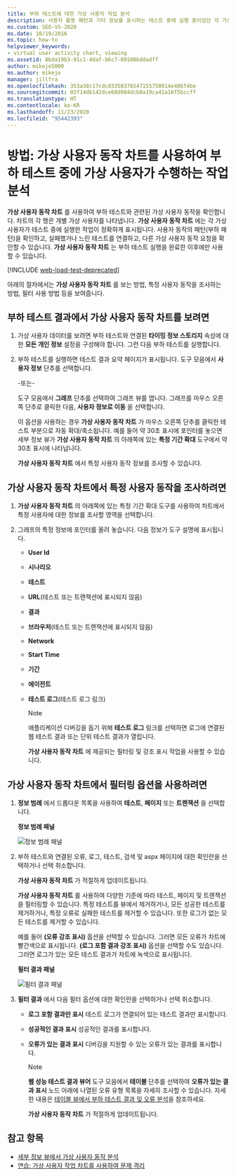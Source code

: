```yaml
---
title: 부하 테스트에 대한 가상 사용자 작업 분석
description: 사용자 활동 패턴과 기타 정보를 표시하는 테스트 중에 실행 중이었던 각 가상 사용자를 확인하기 위해 가상 사용자 활동 차트를 사용하는 방법을 알아봅니다.
ms.custom: SEO-VS-2020
ms.date: 10/19/2016
ms.topic: how-to
helpviewer_keywords:
- virtual user activity chart, viewing
ms.assetid: 8bda19b3-91c1-4daf-b6c7-09108bddadff
author: mikejo5000
ms.author: mikejo
manager: jillfra
ms.openlocfilehash: 353a38c17cdcd3358376547155750914e406f4be
ms.sourcegitcommit: 02f14db142dce68d084dcb0a19ca41a16f5bccff
ms.translationtype: HT
ms.contentlocale: ko-KR
ms.lasthandoff: 11/23/2020
ms.locfileid: "95442393"
---
```

# <a name="how-to-analyze-what-virtual-users-are-doing-during-a-load-test-using-the-virtual-user-activity-chart"></a>방법: 가상 사용자 동작 차트를 사용하여 부하 테스트 중에 가상 사용자가 수행하는 작업 분석

**가상 사용자 동작 차트** 를 사용하여 부하 테스트와 관련된 가상 사용자 동작을 확인합니다. 차트의 각 행은 개별 가상 사용자를 나타냅니다. **가상 사용자 동작 차트** 에는 각 가상 사용자가 테스트 중에 실행한 작업이 정확하게 표시됩니다. 사용자 동작의 패턴(부하 패턴)을 확인하고, 실패했거나 느린 테스트를 연결하고, 다른 가상 사용자 동작 요청을 확인할 수 있습니다. **가상 사용자 동작 차트** 는 부하 테스트 실행을 완료한 이후에만 사용할 수 있습니다.

[!INCLUDE [web-load-test-deprecated](includes/web-load-test-deprecated.md)]

아래의 절차에서는 **가상 사용자 동작 차트** 를 보는 방법, 특정 사용자 동작을 조사하는 방법, 필터 사용 방법 등을 보여줍니다.

## <a name="to-view-the-virtual-user-activity-chart-in-your-load-test-results"></a>부하 테스트 결과에서 가상 사용자 동작 차트를 보려면

1. 가상 사용자 데이터를 보려면 부하 테스트와 연결된 **타이밍 정보 스토리지** 속성에 대한 **모든 개인 정보** 설정을 구성해야 합니다. 그런 다음 부하 테스트를 실행합니다.

2. 부하 테스트를 실행하면 테스트 결과 요약 페이지가 표시됩니다. 도구 모음에서 **사용자 정보** 단추를 선택합니다.

     -또는-

     도구 모음에서 **그래프** 단추를 선택하여 그래프 뷰를 엽니다. 그래프를 마우스 오른쪽 단추로 클릭한 다음, **사용자 정보로 이동** 을 선택합니다.

     이 옵션을 사용하는 경우 **가상 사용자 동작 차트** 가 마우스 오른쪽 단추를 클릭한 테스트 부분으로 자동 확대/축소됩니다. 예를 들어 약 30초 표시에 포인터를 놓으면 세부 정보 뷰가 **가상 사용자 동작 차트** 의 아래쪽에 있는 **특정 기간 확대** 도구에서 약 30초 표시에 나타납니다.

     **가상 사용자 동작 차트** 에서 특정 사용자 동작 정보를 조사할 수 있습니다.

## <a name="to-investigate-a-specific-users-activity-in-the-virtual-user-activity-chart"></a>가상 사용자 동작 차트에서 특정 사용자 동작을 조사하려면

1. **가상 사용자 동작 차트** 의 아래쪽에 있는 특정 기간 확대 도구를 사용하여 차트에서 특정 사용자에 대한 정보를 조사할 영역을 선택합니다.

2. 그래프의 특정 정보에 포인터를 올려 놓습니다. 다음 정보가 도구 설명에 표시됩니다.

   - **User Id**

   - **시나리오**

   - **테스트**

   - **URL**(테스트 또는 트랜잭션에 표시되지 않음)

   - **결과**

   - **브라우저**(테스트 또는 트랜잭션에 표시되지 않음)

   - **Network**

   - **Start Time**

   - **기간**

   - **에이전트**

   - **테스트 로그**(테스트 로그 링크)

     > [!NOTE]
     > 애플리케이션 디버깅을 돕기 위해 **테스트 로그** 링크를 선택하면 로그에 연결된 웹 테스트 결과 또는 단위 테스트 결과가 열립니다.

     **가상 사용자 동작 차트** 에 제공되는 필터링 및 강조 표시 작업을 사용할 수 있습니다.

## <a name="to-use-filtering-options-in-the-virtual-user-activity-chart"></a>가상 사용자 동작 차트에서 필터링 옵션을 사용하려면

1. **정보 범례** 에서 드롭다운 목록을 사용하여 **테스트**, **페이지** 또는 **트랜잭션** 을 선택합니다.

    **정보 범례 패널**

    ![정보 범례 패널](../test/media/ltest_detailslegend.png)

2. 부하 테스트와 연결된 오류, 로그, 테스트, 검색 및 aspx 페이지에 대한 확인란을 선택하거나 선택 취소합니다.

    **가상 사용자 동작 차트** 가 적절하게 업데이트됩니다.

    **가상 사용자 동작 차트** 를 사용하여 다양한 기준에 따라 테스트, 페이지 및 트랜잭션을 필터링할 수 있습니다. 특정 테스트를 뷰에서 제거하거나, 모든 성공한 테스트를 제거하거나, 특정 오류로 실패한 테스트를 제거할 수 있습니다. 또한 로그가 없는 모든 테스트를 제거할 수 있습니다.

    예를 들어 **(오류 강조 표시)** 옵션을 선택할 수 있습니다. 그러면 모든 오류가 차트에 빨간색으로 표시됩니다. **(로그 포함 결과 강조 표시)** 옵션을 선택할 수도 있습니다. 그러면 로그가 있는 모든 테스트 결과가 차트에 녹색으로 표시됩니다.

    **필터 결과 패널**

    ![필터 결과 패널](../test/media/ltest_filterresults.png)

3. **필터 결과** 에서 다음 필터 옵션에 대한 확인란을 선택하거나 선택 취소합니다.

   - **로그 포함 결과만 표시** 테스트 로그가 연결되어 있는 테스트 결과만 표시합니다.

   - **성공적인 결과 표시** 성공적인 결과를 표시합니다.

   - **오류가 있는 결과 표시** 디버깅을 지원할 수 있는 오류가 있는 결과를 표시합니다.

     > [!NOTE]
     > **웹 성능 테스트 결과 뷰어** 도구 모음에서 **테이블** 단추를 선택하여 **오류가 있는 결과 표시** 노드 아래에 나열된 오류 유형 목록을 자세히 조사할 수 있습니다. 자세한 내용은 [테이블 뷰에서 부하 테스트 결과 및 오류 분석](../test/analyze-load-test-results-and-errors-in-the-tables-view.md)을 참조하세요.

     **가상 사용자 동작 차트** 가 적절하게 업데이트됩니다.

## <a name="see-also"></a>참고 항목

- [세부 정보 뷰에서 가상 사용자 동작 분석](../test/analyze-load-test-virtual-user-activity-in-the-details-view.md)
- [연습: 가상 사용자 작업 차트를 사용하여 문제 격리](../test/walkthrough-use-the-virtual-user-activity-chart-to-isolate-issues.md)